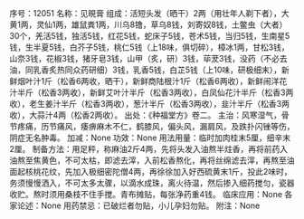序号：12051
名称：见晛膏
组成：活短头发（晒干）2两（用壮年人剃下者），大黄1两，灵仙1两，雄鼠粪1两，川乌8镥，草乌8钱，刘寄奴8钱，土鳖虫（大者）30个，羌活5钱，独活5钱，红花5钱，蛇床子5钱，苍术5钱，当归5钱，生南星5钱，生半夏5钱，白芥子5钱，桃仁5钱（上18味，俱切碎），樟冰1两，甘松3钱，山奈3钱，花椒3钱，猪牙皂3钱，山甲（炙，研）3钱，荜茇3钱，没药（不必去油，同乳香炙热同众药研细）3钱，乳香5钱，白芷5钱（上10味，研极细末），新鲜烟叶汁1斤（松香6两收，晒干），新鲜商陆根汁1斤（松香6两收），新鲜闹洋花汁半斤（松香3两收），新鲜艾叶汁半斤（松香3两收），白凤仙花汁半斤（松香3两收），老生姜汁半斤（松香3两收），葱汁半斤（松香3两收），韭汁半斤（松香3两收），大蒜汁4两（松香2两收）。
出处：《种福堂方》卷二。
主治：风寒湿气，骨节疼痛，历节痛风，痿痹麻木不仁，鹤膝风，偏头风，漏肩风，及跌扑闪锉等伤，阴症无名肿毒。
加减：None
功效：None
用法用量：临时加肉桂末5厘，细辛末2厘。
制备方法：用足秤，称麻油2斤4两，先将头发入油熬半炷香，再将前药入油熬至焦黄色，不可太枯，即滤去滓，入前松香熬化，再将丝绵滤去滓，再熬至油面起核桃花纹，先加入极细密陀僧4两，再徐徐加入好西硫黄末1斤，投此2味时，务须慢慢洒入，不可太多太骤，以滴水成珠，离火待温，然后掺入细药搅匀，瓷器收贮。熬时须用桑枝不住手搅。青布摊贴，每张净药重4钱。
临床应用：None
各家论述：None
用药禁忌：已破烂者勿贴，小儿孕妇勿贴。
附注：None
